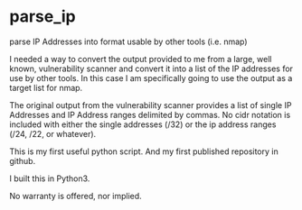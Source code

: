 # parse_ip
parse IP Addresses into format usable by other tools (i.e. nmap)

I needed a way to convert the output provided to me from a large, well known,
vulnerability scanner and convert it into a list of the IP addresses for use
by other tools. In this case I am specifically going to use the output as a
target list for nmap.

The original output from the vulnerability scanner provides a list of single
IP Addresses and IP Address ranges delimited by commas. No cidr notation is 
included with either the single addresses (/32) or the ip address ranges (/24,
/22, or whatever).

This is my first useful python script. And my first published repository in
github.

I built this in Python3.

No warranty is offered, nor implied.
